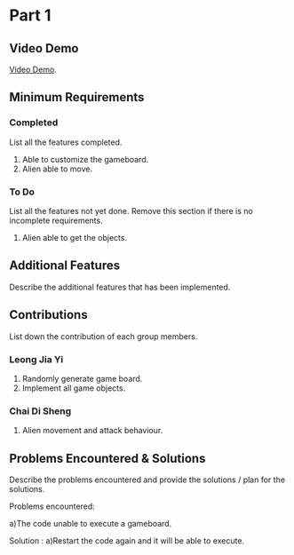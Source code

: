 # Part 1

## Video Demo

[Video Demo](https://youtu.be/y225kK8UKEY).

## Minimum Requirements

### Completed

List all the features completed.

1. Able to customize the gameboard.
2. Alien able to move.

### To Do

List all the features not yet done. Remove this section if there is no incomplete requirements.

1. Alien able to get the objects.


## Additional Features

Describe the additional features that has been implemented.

## Contributions

List down the contribution of each group members.

### Leong Jia Yi

1. Randomly generate game board.
2. Implement all game objects.


### Chai Di Sheng

1. Alien movement and attack behaviour.



## Problems Encountered & Solutions

Describe the problems encountered and provide the solutions / plan for the solutions.

Problems encountered:

a)The code unable to execute a gameboard.

Solution :
a)Restart the code again and it will be able to execute.
